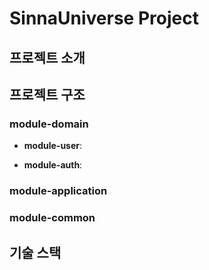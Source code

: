 # SinnaUniverse Project

## 프로젝트 소개


## 프로젝트 구조

### module-domain
- **module-user**:
  
- **module-auth**:
  

### module-application

### module-common

## 기술 스택

